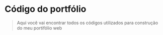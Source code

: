 <h1>Código do portfólio</h1>

>Aqui você vai encontrar todos os códigos utilizados para construção do meu portifólio web
